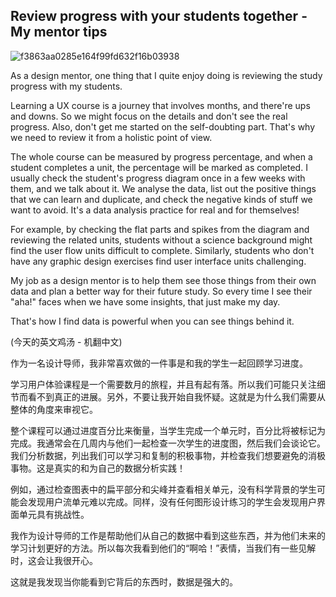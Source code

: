 ## Review progress with your students together - My mentor tips

![f3863aa0285e164f99fd632f16b03938](media/16455588927523/f3863aa0285e164f99fd632f16b03938.jpeg)

As a design mentor, one thing that I quite enjoy doing is reviewing the study progress with my students.

Learning a UX course is a journey that involves months, and there're ups and downs. So we might focus on the details and don't see the real progress. Also, don't get me started on the self-doubting part. That's why we need to review it from a holistic point of view.

The whole course can be measured by progress percentage, and when a student completes a unit, the percentage will be marked as completed. I usually check the student's progress diagram once in a few weeks with them, and we talk about it. We analyse the data, list out the positive things that we can learn and duplicate, and check the negative kinds of stuff we want to avoid. It's a data analysis practice for real and for themselves!

For example, by checking the flat parts and spikes from the diagram and reviewing the related units, students without a science background might find the user flow units difficult to complete. Similarly, students who don't have any graphic design exercises find user interface units challenging.

My job as a design mentor is to help them see those things from their own data and plan a better way for their future study. So every time I see their "aha!" faces when we have some insights, that just make my day.

That's how I find data is powerful when you can see things behind it.

(今天的英文鸡汤 - 机翻中文)

作为一名设计导师，我非常喜欢做的一件事是和我的学生一起回顾学习进度。

学习用户体验课程是一个需要数月的旅程，并且有起有落。所以我们可能只关注细节而看不到真正的进展。另外，不要让我开始自我怀疑。这就是为什么我们需要从整体的角度来审视它。

整个课程可以通过进度百分比来衡量，当学生完成一个单元时，百分比将被标记为完成。我通常会在几周内与他们一起检查一次学生的进度图，然后我们会谈论它。我们分析数据，列出我们可以学习和复制的积极事物，并检查我们想要避免的消极事物。这是真实的和为自己的数据分析实践！

例如，通过检查图表中的扁平部分和尖峰并查看相关单元，没有科学背景的学生可能会发现用户流单元难以完成。同样，没有任何图形设计练习的学生会发现用户界面单元具有挑战性。

我作为设计导师的工作是帮助他们从自己的数据中看到这些东西，并为他们未来的学习计划更好的方法。所以每次我看到他们的“啊哈！”表情，当我们有一些见解时，这会让我很开心。

这就是我发现当你能看到它背后的东西时，数据是强大的。
